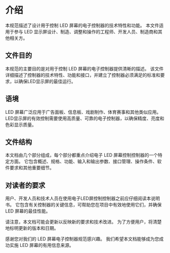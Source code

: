 # 介绍

本规范描述了设计用于控制 LED 屏幕的电子控制器的技术特性和功能。 本文件适用于参与 LED 显示屏设计、制造、调整和操作的工程师、开发人员、制造商和其他相关方。

## 文件目的

本规范的主要目的是对用于控制 LED 屏幕的电子控制器提供清晰的描述。 该文件详细描述了控制器的技术特性、功能和接口，并建立了控制器必须满足的标准和要求，以确保LED显示屏的最佳运行。

## 语境

LED 屏幕广泛应用于广告面板、信息板、戏剧制作、体育赛事和其他类似应用。 LED显示屏的有效控制需要使用高质量、可靠的电子控制器，以确保精度、亮度和色彩显示质量。

## 文件结构

本文档由几个部分组成，每个部分都重点介绍电子 LED 屏幕控制控制器的一个特定方面。 它包含概述、规格、功能、输入和输出参数、接口管理、操作条件、软件要求和其他重要细节。

## 对读者的要求

用户、开发人员和技术人员在使用电子LED屏控制控制器之前应仔细阅读本说明书。 它包含有关控制器的关键信息，可帮助您在项目中有效地使用它们，并确保 LED 屏幕的最佳性能。

请注意，本文档可能会更新以反映新的要求和技术改进。 为了方便用户，将清楚地标明更新的版本和日期。

感谢您对我们的 LED 屏幕电子控制器规范感兴趣。 我们希望本文档能够成为您成功实施 LED 屏幕的有用信息来源。
